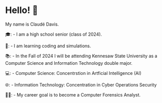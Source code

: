 # Hello! 👋
My name is Claudé Davis.

🎓: - I am a high school senior (class of 2024).

🤖: - I am learning coding and simulations.


📚: - In the Fall of 2024 I will be attending Kennesaw State University as a Computer Science and Information Technology double major.

   💻: - Computer Science: Concentrstion in Artficial Intelligence (AI)
   
   🌐: - Information Technology: Concentration in Cyber Operations Security


👩‍💻: - My career goal is to become a Computer Forensics Analyst.
